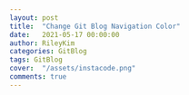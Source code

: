 ```yaml
---
layout: post
title:  "Change Git Blog Navigation Color"
date:   2021-05-17 00:00:00
author: RileyKim
categories: GitBlog
tags: GitBlog
cover:  "/assets/instacode.png"
comments: true
---
```


